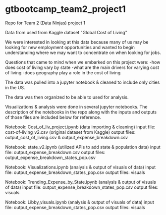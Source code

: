 # gtbootcamp_team2_project1
Repo for Team 2 (Data Ninjas) project 1

Data from used from Kaggle dataset "Global Cost of Living"

We were interested in looking at this data because many of us may be looking for new employment opportunities and wanted to begin understanding where we may want to concentrate on when looking for jobs.

Questions that came to mind when we embarked on this project were:
    -how does cost of living vary by state
    -what are the main drivers for varying cost of living
    -does geography play a role in the cost of living

The data was pulled into a jupyter notebook & cleaned to include only cities in the US.  

The data was then organized to be able to used for analysis.

Visualizations & analysis were done in several jupyter notebooks.  The description of the notebooks in the repo
along with the inputs and outputs of those files are included below for reference.


Notebook:  Cost_of_liv_project.ipynb (data importing & cleaning)
    input file: cost-of-living_v2.csv (original dataset from Kaggle)
    output files: output_cost_of_living.csv  &  output_expense_breakdown.csv
    
Notebook:  state_v2.ipynb (utilized APIs to add state & population data)
    input file: output_expense_breakdown.csv
    output files: output_expense_breakdown_states_pop.csv  
    
Notebook:  Visualizations.ipynb (analysis & output of visuals of data)
    input file: output_expense_breakdown_states_pop.csv
    output files: visuals
    
Notebook:  Trending_Expense_by_State.ipynb (analysis & output of visuals of data)
    input file: output_expense_breakdown_states_pop.csv
    output files: visuals
    
Notebook:  Libby_visuals.ipynb (analysis & output of visuals of data)
    input file: output_expense_breakdown_states_pop.csv
    output files: visuals